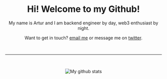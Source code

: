 <h1 align="center"> Hi! Welcome to my Github! </h1>
<p align="center">
My name is Artur and I am backend engineer by day, web3 enthusiast by night.
<br>

<p align="center">
Want to get in touch?
  <a target="_blank" href="mailto: artur@hnat.me">email me</a> or message me on <a target="_blank" href="https://twitter.com/messages/compose?recipient_id=1227556666406789120">twitter</a>.
<p>
<br>

***

&nbsp;&nbsp;
<p align="center">
  <a><img src="https://github-readme-stats.vercel.app/api?username=rtunazzz&show_icons=true&theme=transparent&&hide_border=truecount_private=true&hide=contribs,prs,issues&title_color=ffada2" alt="My github stats"></a>
</p>
